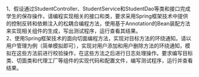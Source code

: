 1、假设通过StudentController、StudentService和StudentDao等类和接口完成学生的保存操作，请编程实现相关的接口和类，要求采用Spring框架技术中提供的控制反转和依赖注入的松耦合编程方法，使用基于Annotation的Bean装配方法来实现相关组件的生成，写出测试程序，运行查看其结果。  
2、使用Spring框架技术的面向切面编程方法，实现对目标方法的环绕通知。请以用户管理为例（简单模拟即可），实现对用户添加和用户删除方法的环绕通知，模拟在这些方法前进行校验操作，在这些方法之后进行日志处理操作。要求编写目标类、切面类和代理工厂等组件的实现代码和配置文件，编写测试程序，运行并查看结果。
